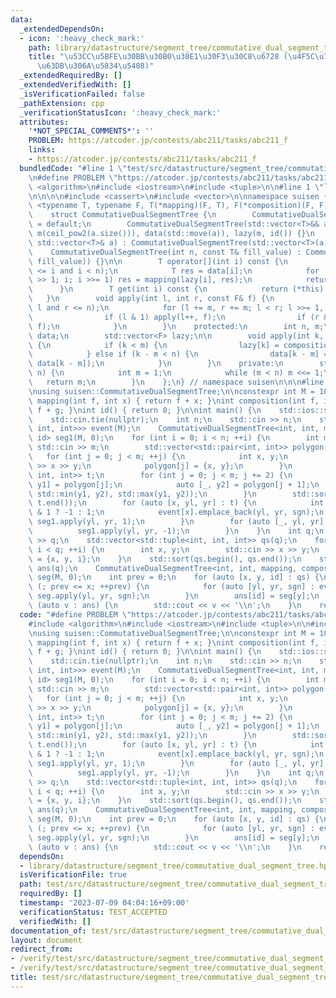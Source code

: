 ```yaml
---
data:
  _extendedDependsOn:
  - icon: ':heavy_check_mark:'
    path: library/datastructure/segment_tree/commutative_dual_segment_tree.hpp
    title: "\u53CC\u5BFE\u30BB\u30B0\u30E1\u30F3\u30C8\u6728 (\u4F5C\u7528\u304C\u53EF\
      \u63DB\u306A\u5834\u5408)"
  _extendedRequiredBy: []
  _extendedVerifiedWith: []
  _isVerificationFailed: false
  _pathExtension: cpp
  _verificationStatusIcon: ':heavy_check_mark:'
  attributes:
    '*NOT_SPECIAL_COMMENTS*': ''
    PROBLEM: https://atcoder.jp/contests/abc211/tasks/abc211_f
    links:
    - https://atcoder.jp/contests/abc211/tasks/abc211_f
  bundledCode: "#line 1 \"test/src/datastructure/segment_tree/commutative_dual_segment_tree/rectilinear_polygons.test.cpp\"\
    \n#define PROBLEM \"https://atcoder.jp/contests/abc211/tasks/abc211_f\"\n\n#include\
    \ <algorithm>\n#include <iostream>\n#include <tuple>\n\n#line 1 \"library/datastructure/segment_tree/commutative_dual_segment_tree.hpp\"\
    \n\n\n\n#include <cassert>\n#include <vector>\n\nnamespace suisen {\n    template\
    \ <typename T, typename F, T(*mapping)(F, T), F(*composition)(F, F), F(*id)()>\n\
    \    struct CommutativeDualSegmentTree {\n        CommutativeDualSegmentTree()\
    \ = default;\n        CommutativeDualSegmentTree(std::vector<T>&& a) : n(a.size()),\
    \ m(ceil_pow2(a.size())), data(std::move(a)), lazy(m, id()) {}\n        CommutativeDualSegmentTree(const\
    \ std::vector<T>& a) : CommutativeDualSegmentTree(std::vector<T>(a)) {}\n    \
    \    CommutativeDualSegmentTree(int n, const T& fill_value) : CommutativeDualSegmentTree(std::vector<T>(n,\
    \ fill_value)) {}\n\n        T operator[](int i) const {\n            assert(0\
    \ <= i and i < n);\n            T res = data[i];\n            for (i = (i + m)\
    \ >> 1; i; i >>= 1) res = mapping(lazy[i], res);\n            return res;\n  \
    \      }\n        T get(int i) const {\n            return (*this)[i];\n     \
    \   }\n        void apply(int l, int r, const F& f) {\n            assert(0 <=\
    \ l and r <= n);\n            for (l += m, r += m; l < r; l >>= 1, r >>= 1) {\n\
    \                if (l & 1) apply(l++, f);\n                if (r & 1) apply(--r,\
    \ f);\n            }\n        }\n    protected:\n        int n, m;\n        std::vector<T>\
    \ data;\n        std::vector<F> lazy;\n\n        void apply(int k, const F& f)\
    \ {\n            if (k < m) {\n                lazy[k] = composition(f, lazy[k]);\n\
    \            } else if (k - m < n) {\n                data[k - m] = mapping(f,\
    \ data[k - m]);\n            }\n        }\n    private:\n        static int ceil_pow2(int\
    \ n) {\n            int m = 1;\n            while (m < n) m <<= 1;\n         \
    \   return m;\n        }\n    };\n} // namespace suisen\n\n\n#line 8 \"test/src/datastructure/segment_tree/commutative_dual_segment_tree/rectilinear_polygons.test.cpp\"\
    \nusing suisen::CommutativeDualSegmentTree;\n\nconstexpr int M = 100010;\n\nint\
    \ mapping(int f, int x) { return f + x; }\nint composition(int f, int g) { return\
    \ f + g; }\nint id() { return 0; }\n\nint main() {\n    std::ios::sync_with_stdio(false);\n\
    \    std::cin.tie(nullptr);\n    int n;\n    std::cin >> n;\n    std::vector<std::vector<std::tuple<int,\
    \ int, int>>> event(M);\n    CommutativeDualSegmentTree<int, int, mapping, composition,\
    \ id> seg1(M, 0);\n    for (int i = 0; i < n; ++i) {\n        int m;\n       \
    \ std::cin >> m;\n        std::vector<std::pair<int, int>> polygon(m);\n     \
    \   for (int j = 0; j < m; ++j) {\n            int x, y;\n            std::cin\
    \ >> x >> y;\n            polygon[j] = {x, y};\n        }\n        std::vector<std::tuple<int,\
    \ int, int>> t;\n        for (int j = 0; j < m; j += 2) {\n            auto [x,\
    \ y1] = polygon[j];\n            auto [_, y2] = polygon[j + 1];\n            t.emplace_back(x,\
    \ std::min(y1, y2), std::max(y1, y2));\n        }\n        std::sort(t.begin(),\
    \ t.end());\n        for (auto [x, yl, yr] : t) {\n            int sgn = seg1[yl]\
    \ & 1 ? -1 : 1;\n            event[x].emplace_back(yl, yr, sgn);\n           \
    \ seg1.apply(yl, yr, 1);\n        }\n        for (auto [_, yl, yr] : t) {\n  \
    \          seg1.apply(yl, yr, -1);\n        }\n    }\n    int q;\n    std::cin\
    \ >> q;\n    std::vector<std::tuple<int, int, int>> qs(q);\n    for (int i = 0;\
    \ i < q; ++i) {\n        int x, y;\n        std::cin >> x >> y;\n        qs[i]\
    \ = {x, y, i};\n    }\n    std::sort(qs.begin(), qs.end());\n    std::vector<int>\
    \ ans(q);\n    CommutativeDualSegmentTree<int, int, mapping, composition, id>\
    \ seg(M, 0);\n    int prev = 0;\n    for (auto [x, y, id] : qs) {\n        for\
    \ (; prev <= x; ++prev) {\n            for (auto [yl, yr, sgn] : event[prev])\
    \ seg.apply(yl, yr, sgn);\n        }\n        ans[id] = seg[y];\n    }\n    for\
    \ (auto v : ans) {\n        std::cout << v << '\\n';\n    }\n    return 0;\n}\n"
  code: "#define PROBLEM \"https://atcoder.jp/contests/abc211/tasks/abc211_f\"\n\n\
    #include <algorithm>\n#include <iostream>\n#include <tuple>\n\n#include \"library/datastructure/segment_tree/commutative_dual_segment_tree.hpp\"\
    \nusing suisen::CommutativeDualSegmentTree;\n\nconstexpr int M = 100010;\n\nint\
    \ mapping(int f, int x) { return f + x; }\nint composition(int f, int g) { return\
    \ f + g; }\nint id() { return 0; }\n\nint main() {\n    std::ios::sync_with_stdio(false);\n\
    \    std::cin.tie(nullptr);\n    int n;\n    std::cin >> n;\n    std::vector<std::vector<std::tuple<int,\
    \ int, int>>> event(M);\n    CommutativeDualSegmentTree<int, int, mapping, composition,\
    \ id> seg1(M, 0);\n    for (int i = 0; i < n; ++i) {\n        int m;\n       \
    \ std::cin >> m;\n        std::vector<std::pair<int, int>> polygon(m);\n     \
    \   for (int j = 0; j < m; ++j) {\n            int x, y;\n            std::cin\
    \ >> x >> y;\n            polygon[j] = {x, y};\n        }\n        std::vector<std::tuple<int,\
    \ int, int>> t;\n        for (int j = 0; j < m; j += 2) {\n            auto [x,\
    \ y1] = polygon[j];\n            auto [_, y2] = polygon[j + 1];\n            t.emplace_back(x,\
    \ std::min(y1, y2), std::max(y1, y2));\n        }\n        std::sort(t.begin(),\
    \ t.end());\n        for (auto [x, yl, yr] : t) {\n            int sgn = seg1[yl]\
    \ & 1 ? -1 : 1;\n            event[x].emplace_back(yl, yr, sgn);\n           \
    \ seg1.apply(yl, yr, 1);\n        }\n        for (auto [_, yl, yr] : t) {\n  \
    \          seg1.apply(yl, yr, -1);\n        }\n    }\n    int q;\n    std::cin\
    \ >> q;\n    std::vector<std::tuple<int, int, int>> qs(q);\n    for (int i = 0;\
    \ i < q; ++i) {\n        int x, y;\n        std::cin >> x >> y;\n        qs[i]\
    \ = {x, y, i};\n    }\n    std::sort(qs.begin(), qs.end());\n    std::vector<int>\
    \ ans(q);\n    CommutativeDualSegmentTree<int, int, mapping, composition, id>\
    \ seg(M, 0);\n    int prev = 0;\n    for (auto [x, y, id] : qs) {\n        for\
    \ (; prev <= x; ++prev) {\n            for (auto [yl, yr, sgn] : event[prev])\
    \ seg.apply(yl, yr, sgn);\n        }\n        ans[id] = seg[y];\n    }\n    for\
    \ (auto v : ans) {\n        std::cout << v << '\\n';\n    }\n    return 0;\n}"
  dependsOn:
  - library/datastructure/segment_tree/commutative_dual_segment_tree.hpp
  isVerificationFile: true
  path: test/src/datastructure/segment_tree/commutative_dual_segment_tree/rectilinear_polygons.test.cpp
  requiredBy: []
  timestamp: '2023-07-09 04:04:16+09:00'
  verificationStatus: TEST_ACCEPTED
  verifiedWith: []
documentation_of: test/src/datastructure/segment_tree/commutative_dual_segment_tree/rectilinear_polygons.test.cpp
layout: document
redirect_from:
- /verify/test/src/datastructure/segment_tree/commutative_dual_segment_tree/rectilinear_polygons.test.cpp
- /verify/test/src/datastructure/segment_tree/commutative_dual_segment_tree/rectilinear_polygons.test.cpp.html
title: test/src/datastructure/segment_tree/commutative_dual_segment_tree/rectilinear_polygons.test.cpp
---
```

